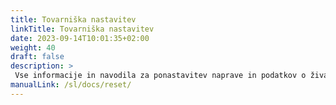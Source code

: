 ```yaml
---
title: Tovarniška nastavitev
linkTitle: Tovarniška nastavitev
date: 2023-09-14T10:01:35+02:00
weight: 40
draft: false
description: >
 Vse informacije in navodila za ponastavitev naprave in podatkov o živalih najdete tukaj
manualLink: /sl/docs/reset/
---
```

<script>
  window.location.href = "/sl/docs/reset/";
</script>
